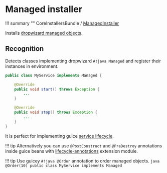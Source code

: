 # Managed installer

!!! summary ""
    CoreInstallersBundle / [ManagedInstaller](https://github.com/xvik/dropwizard-guicey/tree/dw-3/src/main/java/ru/vyarus/dropwizard/guice/module/installer/feature/ManagedInstaller.java)        

Installs [dropwizard managed objects](https://www.dropwizard.io/en/release-3.0.x/manual/core.html#managed-objects).

## Recognition

Detects classes implementing dropwizard `#!java Managed` and register their instances in environment.

```java
public class MyService implements Managed {

    @Override
    public void start() throws Exception {
        ...
    }

    @Override
    public void stop() throws Exception {
        ...
    }
}
```

It is perfect for implementing guice [service lifecycle](https://github.com/google/guice/wiki/ModulesShouldBeFastAndSideEffectFree).

!!! tip
    Alternatively you can use `@PostConstruct` and `@PreDestroy` annotations inside guice beans
    with [lifecycle-annotations](../extras/lifecycle-annotations.md) extension module.

!!! tip 
    Use guicey `#!java @Order` annotation to order managed objects.
    ```java
    @Order(10)
    public class MyService implements Managed
    ```

